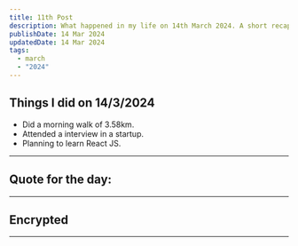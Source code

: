 ```yaml
---
title: 11th Post
description: What happened in my life on 14th March 2024. A short recap
publishDate: 14 Mar 2024
updatedDate: 14 Mar 2024
tags:
  - march
  - "2024"
---
```


## Things I did on 14/3/2024

- Did a morning walk of 3.58km.
- Attended a interview in a startup.
- Planning to learn React JS.
---

## Quote for the day:

> 

---

## Encrypted



---
